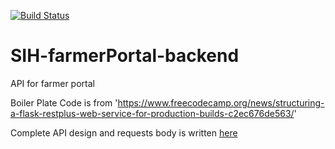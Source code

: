 [![Build Status](https://travis-ci.com/rohitjain00/SIH-farmerPortal-backend.svg?token=5M47HtEEpBk1wLoBPeZH&branch=master)](https://travis-ci.com/rohitjain00/SIH-farmerPortal-backend)

# SIH-farmerPortal-backend
API for farmer portal

Boiler Plate Code is from 'https://www.freecodecamp.org/news/structuring-a-flask-restplus-web-service-for-production-builds-c2ec676de563/'

Complete API design and requests body is written [here](https://github.com/rohitjain00/SIH-farmerPortal-backend/blob/master/farmer-portalAPI.json)
